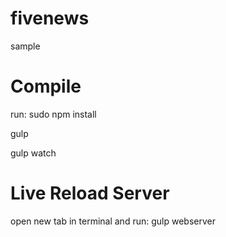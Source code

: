 # fivenews
sample

# Compile
run:
sudo npm install

gulp

gulp watch

# Live Reload Server

open new tab in terminal and run:
gulp webserver
